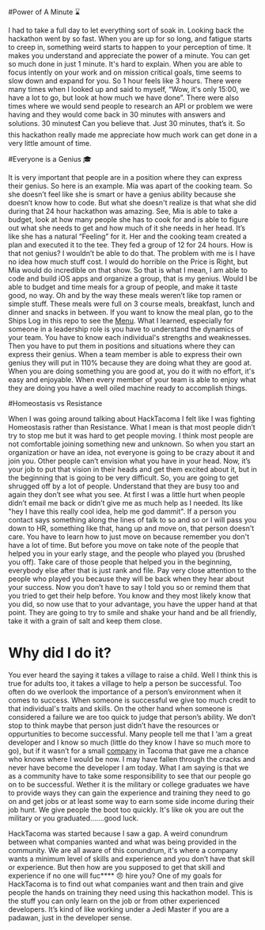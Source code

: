 #Power of A Minute :hourglass:

I had to take a full day to let everything sort of soak in. Looking back the hackathon went by so fast. When you are up for so long, and fatigue starts to creep in, something weird starts to happen to your perception of time. It makes you understand and appreciate the power of a minute. You can get so much done in just 1 minute. It's hard to explain. When you are able to focus intently on your work and on mission critical goals, time seems to slow down and expand for you. So 1 hour feels like 3 hours. There were many times when I looked up and said to myself, “Wow, it's only 15:00, we have a lot to go, but look at how much we have done”. There were also times where we would send people to research an API or problem we were having and they would come back in 30 minutes with answers and solutions. 30 minutes:exclamation: Can you believe that. Just 30 minutes, that’s it. So this hackathon really made me appreciate how much work can get done in a very little amount of time.

#Everyone is a Genius :mortar_board:

It is very important that people are in a position where they can express their genius. So here is an example. Mia was apart of the cooking team. So she doesn’t feel like she is smart or have a genius ability because she doesn’t know how to code. But what she doesn't realize is that what she did during that 24 hour hackathon was amazing. See, Mia is able to take a budget, look at how many people she has to cook for and is able to figure out what she needs to get and how much of it she needs in her head. It’s like she has a natural “Feeling” for it. Her and the cooking team created a plan and executed it to the tee. They fed a group of 12 for 24 hours. How is that not genius? I wouldn’t be able to do that. The problem with me is I have no idea how much stuff cost. I would do horrible on the Price is Right, but Mia would do incredible on that show. So that is what I mean, I am able to code and build iOS apps and organize a group, that is my genius. Would I be able to budget and time meals for a group of people, and make it taste good, no way. Oh and by the way these meals weren’t like top ramen or simple stuff. These meals were full on 3 course meals, breakfast, lunch and dinner and snacks in between. If you want to know the meal plan, go to the Ships Log in this repo to see the [Menu](https://github.com/HackTacoma/Ships-Log/blob/master/Hackathon_1/Menu.md). What I learned, especially for someone in a leadership role is you have to understand the dynamics of your team. You have to know each individual's strengths and weaknesses. Then you have to put them in positions and situations where they can express their genius. When a team member is able to express their own genius they will put in 110% because they are doing what they are good at. When you are doing something you are good at, you do it with no effort, it's easy and enjoyable. When every member of your team is able to enjoy what they are doing you have a well oiled machine ready to accomplish things.   

#Homeostasis vs Resistance

When I was going around talking about HackTacoma I felt like I was fighting Homeostasis rather than Resistance. What I mean is that most people didn’t try to stop me but it was hard to get people moving. I think most people are not comfortable joining something new and unknown. So when you start an organization or have an idea, not everyone is going to be crazy about it and join you. Other people can’t envision what you have in your head. Now, it’s your job to put that vision in their heads and get them excited about it, but in the beginning that is going to be very difficult. So, you are going to get shrugged off by a lot of people. Understand that they are busy too and again they don’t see what you see. At first I was a little hurt when people didn’t email me back or didn’t give me as much help as I needed. Its like "hey I have this really cool idea, help me god dammit". If a person you contact says something along the lines of talk to so and so or I will pass you down to HR, something like that, hang up and move on, that person doesn't care. You have to learn how to just move on because remember you don't have a lot of time. But before you move on take note of the people that helped you in your early stage, and the people who played you (brushed you off). Take care of those people that helped you in the beginning, everybody else after that is just rank and file. Pay very close attention to the people who played you because they will be back when they hear about your success. Now you don’t have to say I told you so or remind them that you tried to get their help before. You know and they most likely know that you did, so now use that to your advantage, you have the upper hand at that point. They are going to try to smile and shake your hand and be all friendly, take it with a grain of salt and keep them close.    

# Why did I do it?

You ever heard the saying it takes a village to raise a child. Well I think this is true for adults too, it takes a village to help a person be successful. Too often do we overlook the importance of a person’s environment when it comes to success. When someone is successful we give too much credit to that individual's traits and skills. On the other hand when someone is considered a failure we are too quick to judge that person’s ability. We don’t stop to think maybe that person just didn’t have the resources or oppurtunities to become successful. Many people tell me that I ‘am a great developer and I know so much (little do they know I have so much more to go), but if it wasn’t for a small [company](http://www.hipstercreative.com) in Tacoma that gave me a chance who knows where I would be now. I may have fallen through the cracks and never have become the developer I am today. What I am saying is that we as a community have to take some responsibility to see that our people go on to be successful. Wether it is the military or college graduates we have to provide ways they can gain the experience and training they need to go on and get jobs or at least some way to earn some side income during their job hunt. We give people the boot too quickly. It's like ok you are out the military or you graduated…....good luck.

HackTacoma was started because I saw a gap. A weird conundrum between what companies wanted and what was being provided in the community. We are all aware of this conundrum, it's where a company wants a minimum level of skills and experience and you don’t have that skill or experience. But then how are you supposed to get that skill and experience if no one will fuc**** :angry: hire you? One of my goals for HackTacoma is to find out what companies want and then train and give people the hands on training they need using this hackathon model. This is the stuff you can only learn on the job or from other experienced developers. It’s kind of like working under a Jedi Master if you are a padawan, just in the developer sense.  

